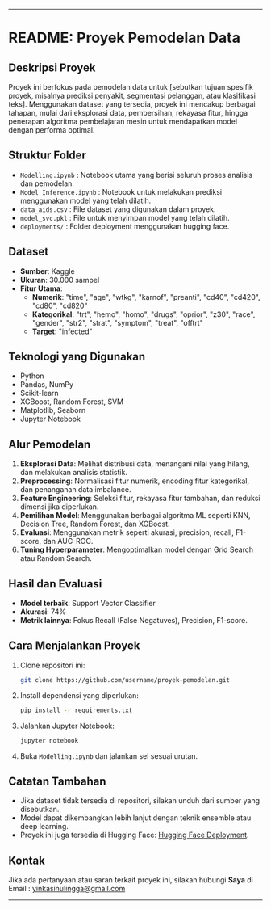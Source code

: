 
---

# README: Proyek Pemodelan Data

## Deskripsi Proyek  
Proyek ini berfokus pada pemodelan data untuk [sebutkan tujuan spesifik proyek, misalnya prediksi penyakit, segmentasi pelanggan, atau klasifikasi teks]. Menggunakan dataset yang tersedia, proyek ini mencakup berbagai tahapan, mulai dari eksplorasi data, pembersihan, rekayasa fitur, hingga penerapan algoritma pembelajaran mesin untuk mendapatkan model dengan performa optimal.

## Struktur Folder  
- `Modelling.ipynb` : Notebook utama yang berisi seluruh proses analisis dan pemodelan.  
- `Model Inference.ipynb` : Notebook untuk melakukan prediksi menggunakan model yang telah dilatih.  
- `data_aids.csv` : File dataset yang digunakan dalam proyek.  
- `model_svc.pkl` : File untuk menyimpan model yang telah dilatih.  
- `deployments/` : Folder deployment menggunakan hugging face.  
 

## Dataset  
- **Sumber**: Kaggle  
- **Ukuran**: 30.000 sampel 
- **Fitur Utama**:  
  - **Numerik**: "time", "age", "wtkg", "karnof", "preanti", "cd40", "cd420", "cd80", "cd820"
  - **Kategorikal**: "trt", "hemo", "homo", "drugs", "oprior", "z30", "race", "gender", "str2", "strat", "symptom", "treat", "offtrt" 
  - **Target**: "infected" 

## Teknologi yang Digunakan  
- Python  
- Pandas, NumPy  
- Scikit-learn  
- XGBoost, Random Forest, SVM  
- Matplotlib, Seaborn  
- Jupyter Notebook  

## Alur Pemodelan  
1. **Eksplorasi Data**: Melihat distribusi data, menangani nilai yang hilang, dan melakukan analisis statistik.  
2. **Preprocessing**: Normalisasi fitur numerik, encoding fitur kategorikal, dan penanganan data imbalance.  
3. **Feature Engineering**: Seleksi fitur, rekayasa fitur tambahan, dan reduksi dimensi jika diperlukan.  
4. **Pemilihan Model**: Menggunakan berbagai algoritma ML seperti KNN, Decision Tree, Random Forest, dan XGBoost.  
5. **Evaluasi**: Menggunakan metrik seperti akurasi, precision, recall, F1-score, dan AUC-ROC.  
6. **Tuning Hyperparameter**: Mengoptimalkan model dengan Grid Search atau Random Search.  

## Hasil dan Evaluasi  
- **Model terbaik**: Support Vector Classifier  
- **Akurasi**: 74%  
- **Metrik lainnya**: Fokus Recall (False Negatuves), Precision, F1-score.  

## Cara Menjalankan Proyek  
1. Clone repositori ini:  
   ```bash
   git clone https://github.com/username/proyek-pemodelan.git
   ```  
2. Install dependensi yang diperlukan:  
   ```bash
   pip install -r requirements.txt
   ```  
3. Jalankan Jupyter Notebook:  
   ```bash
   jupyter notebook
   ```  
4. Buka `Modelling.ipynb` dan jalankan sel sesuai urutan.  

## Catatan Tambahan  
- Jika dataset tidak tersedia di repositori, silakan unduh dari sumber yang disebutkan.  
- Model dapat dikembangkan lebih lanjut dengan teknik ensemble atau deep learning.  
- Proyek ini juga tersedia di Hugging Face: [Hugging Face Deployment](https://huggingface.co/spaces/yinkasinulingga/deployments).  

## Kontak  
Jika ada pertanyaan atau saran terkait proyek ini, silakan hubungi **Saya** di Email : yinkasinulingga@gmail.com  

---
